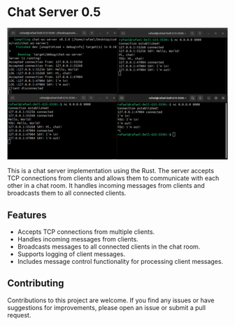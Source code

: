 # Chat Server 0.5

![demo-chat](github/chat-demo.png)

This is a chat server implementation using the Rust. The server accepts TCP connections from clients and allows them to communicate with each other in a chat room. It handles incoming messages from clients and broadcasts them to all connected clients.

## Features

- Accepts TCP connections from multiple clients.
- Handles incoming messages from clients.
- Broadcasts messages to all connected clients in the chat room.
- Supports logging of client messages.
- Includes message control functionality for processing client messages.

## Contributing

Contributions to this project are welcome. If you find any issues or have suggestions for improvements, please open an issue or submit a pull request.
